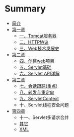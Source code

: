 # Summary

* [简介](README.md)
* [第一章](di-yi-zhang.md)
  * [一、Tomcat服务器](di-yi-zhang/yi-3001-kai-fa-huan-jing.md)
  * [二、HTTP协议](di-yi-zhang/er-3001-http-xie-yi.md)
  * [三、Web技术发展史](di-yi-zhang/san-3001-web-ji-zhu-fa-zhan-shi.md)
* [第二章](di-er-zhang.md)
  * [四、创建web项目](di-er-zhang/si-3001-chuang-jian-web-xiang-mu.md)
  * [五、Servlet基础](di-er-zhang/wu-3001-servlet-ji-chu.md)
  * [六、Servlet API详解](di-er-zhang/liu-3001-servlet-api-xiang-jie.md)
* [第三章](di-san-zhang.md)
  * [七、会话跟踪\(重点\)](di-san-zhang/qi-3001-hui-hua-gen-8e2a28-zhong-70b929.md)
  * [八、转发与重定向](di-san-zhang/ba-3001-zhuan-fa-yu-zhong-ding-xiang.md)
  * [九、ServletContext](di-san-zhang/jiu-3001-servletcontext.md)
  * 十、Servlet线程安全问题
* [第四章](di-si-zhang.md)
  * 十一、Servlet多请求合并
  * [其它](di-si-zhang/qi-ta.md)
  * [XML](di-si-zhang/3001-xml.md)

